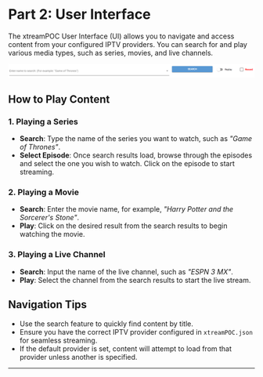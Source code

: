 # Part 2: User Interface

The xtreamPOC User Interface (UI) allows you to navigate and access content from your configured IPTV providers. You can search for and play various media types, such as series, movies, and live channels.

![User Interface Screenshot](images/2.UserInterface.PNG)

## How to Play Content

### 1. Playing a Series

- **Search**: Type the name of the series you want to watch, such as *"Game of Thrones"*.
- **Select Episode**: Once search results load, browse through the episodes and select the one you wish to watch. Click on the episode to start streaming.

### 2. Playing a Movie

- **Search**: Enter the movie name, for example, *"Harry Potter and the Sorcerer's Stone"*.
- **Play**: Click on the desired result from the search results to begin watching the movie.

### 3. Playing a Live Channel

- **Search**: Input the name of the live channel, such as *"ESPN 3 MX"*.
- **Play**: Select the channel from the search results to start the live stream.

## Navigation Tips

- Use the search feature to quickly find content by title.
- Ensure you have the correct IPTV provider configured in `xtreamPOC.json` for seamless streaming.
- If the default provider is set, content will attempt to load from that provider unless another is specified.

---
